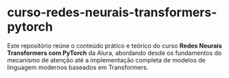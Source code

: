 # curso-redes-neurais-transformers-pytorch

Este repositório reúne o conteúdo prático e teórico do curso **Redes Neurais Transformers com PyTorch** da Alura, abordando desde os fundamentos do mecanismo de atenção até a implementação completa de modelos de linguagem modernos baseados em Transformers.
